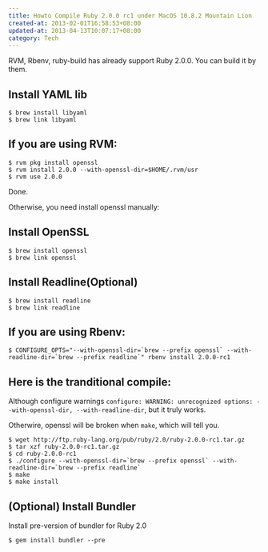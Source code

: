 ```yaml
---
title: Howto Compile Ruby 2.0.0 rc1 under MacOS 10.8.2 Mountain Lion
created-at: 2013-02-01T16:58:53+08:00
updated-at: 2013-04-13T10:07:17+08:00
category: Tech
---
```


RVM, Rbenv, ruby-build has already support Ruby 2.0.0.
You can build it by them.

## Install YAML lib

    $ brew install libyaml
    $ brew link libyaml

## If you are using RVM:

    $ rvm pkg install openssl
    $ rvm install 2.0.0 --with-openssl-dir=$HOME/.rvm/usr
    $ rvm use 2.0.0

Done.

Otherwise, you need install openssl manually:

## Install OpenSSL

    $ brew install openssl
    $ brew link openssl

## Install Readline(Optional)

    $ brew install readline
    $ brew link readline

## If you are using Rbenv:

    $ CONFIGURE_OPTS="--with-openssl-dir=`brew --prefix openssl` --with-readline-dir=`brew --prefix readline`" rbenv install 2.0.0-rc1

## Here is the tranditional compile:

Although configure warnings `configure: WARNING: unrecognized options: --with-openssl-dir, --with-readline-dir`,
but it truly works.

Otherwire, openssl will be broken when `make`, which will tell you.

    $ wget http://ftp.ruby-lang.org/pub/ruby/2.0/ruby-2.0.0-rc1.tar.gz
    $ tar xzf ruby-2.0.0-rc1.tar.gz
    $ cd ruby-2.0.0-rc1
    $ ./configure --with-openssl-dir=`brew --prefix openssl` --with-readline-dir=`brew --prefix readline`
    $ make
    $ make install

## (Optional) Install Bundler

Install pre-version of bundler for Ruby 2.0

    $ gem install bundler --pre
